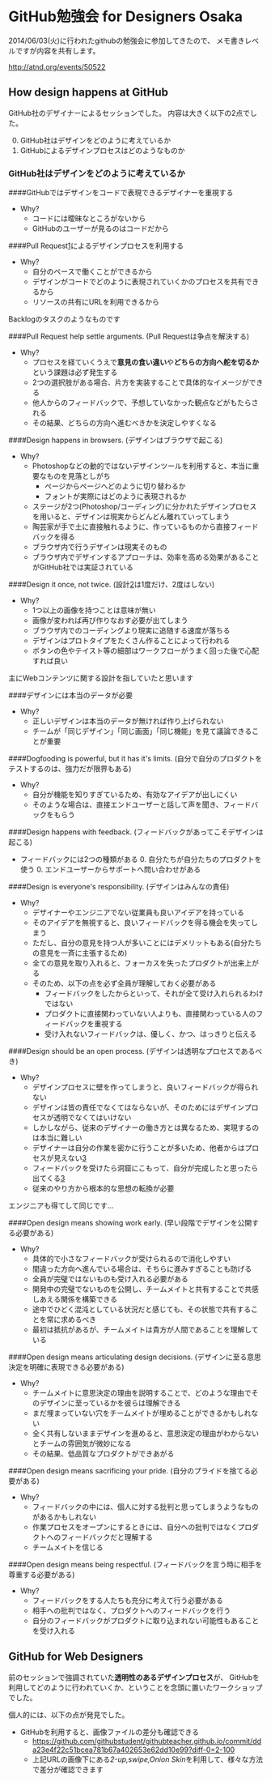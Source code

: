 # GitHub勉強会 for Designers Osaka

2014/06/03(火)に行われたgithubの勉強会に参加してきたので、
メモ書きレベルですが内容を共有します。

http://atnd.org/events/50522

## How design happens at GitHub

GitHub社のデザイナーによるセッションでした。
内容は大きく以下の2点でした。

0. GitHub社はデザインをどのように考えているか
0. GitHubによるデザインプロセスはどのようなものか

### GitHub社はデザインをどのように考えているか

####GitHubではデザインをコードで表現できるデザイナーを重視する

- Why?
  - コードには曖昧なところがないから
  - GitHubのユーザーが見るのはコードだから

####Pull Request[1](#annotation1)によるデザインプロセスを利用する

- Why?
  - 自分のペースで働くことができるから
  - デザインがコードでどのように表現されていくかのプロセスを共有できるから
  - リソースの共有にURLを利用できるから

<a name="annotation1">Backlogのタスクのようなものです

####Pull Request help settle arguments. (Pull Requestは争点を解決する)

- Why?
  - プロセスを経ていくうえで**意見の食い違い**や**どちらの方向へ舵を切るか**という課題は必ず発生する
  - 2つの選択肢がある場合、片方を実装することで具体的なイメージができる
  - 他人からのフィードバックで、予想していなかった観点などがもたらされる
  - その結果、どちらの方向へ進むべきかを決定しやすくなる

####Design happens in browsers. (デザインはブラウザで起こる)

- Why?
  - Photoshopなどの動的ではないデザインツールを利用すると、本当に重要なものを見落としがち
    - ページからページへどのように切り替わるか
    - フォントが実際にはどのように表現されるか
  - ステージが2つ(Photoshop/コーディング)に分かれたデザインプロセスを用いると、デザインは現実からどんどん離れていってしまう
  - 陶芸家が手で土に直接触れるように、作っているものから直接フィードバックを得る
  - ブラウザ内で行うデザインは現実そのもの
  - ブラウザ内でデザインするアプローチは、効率を高める効果があることがGitHub社では実証されている

####Design it once, not twice. (設計[2](#annotation2)は1度だけ、2度はしない)

- Why?
  - 1つ以上の画像を持つことは意味が無い
  - 画像が変われば再び作りなおす必要が出てしまう
  - ブラウザ内でのコーディングより現実に追随する速度が落ちる
  - デザインはプロトタイプをたくさん作ることによって行われる
  - ボタンの色やテイスト等の細部はワークフローがうまく回った後で心配すれば良い

<a name="annotation2">主にWebコンテンツに関する設計を指していたと思います

####デザインには本当のデータが必要

- Why?
  - 正しいデザインは本当のデータが無ければ作り上げられない
  - チームが「同じデザイン」「同じ画面」「同じ機能」を見て議論できることが重要

####Dogfooding is powerful, but it has it's limits. (自分で自分のプロダクトをテストするのは、強力だが限界もある)

- Why?
  - 自分が機能を知りすぎているため、有効なアイデアが出しにくい
  - そのような場合は、直接エンドユーザーと話して声を聞き、フィードバックをもらう

####Design happens with feedback. (フィードバックがあってこそデザインは起こる)

- フィードバックには2つの種類がある
  0. 自分たちが自分たちのプロダクトを使う
  0. エンドユーザーからサポートへ問い合わせがある

####Design is everyone's responsibility. (デザインはみんなの責任)

- Why?
  - デザイナーやエンジニアでない従業員も良いアイデアを持っている
  - そのアイデアを無視すると、良いフィードバックを得る機会を失ってしまう
  - ただし、自分の意見を持つ人が多いことにはデメリットもある(自分たちの意見を一斉に主張するため)
  - 全ての意見を取り入れると、フォーカスを失ったプロダクトが出来上がる
  - そのため、以下の点を必ず全員が理解しておく必要がある
    - フィードバックをしたからといって、それが全て受け入れられるわけではない
    - プロダクトに直接関わっていない人よりも、直接関わっている人のフィードバックを重視する
    - 受け入れないフィードバックは、優しく、かつ、はっきりと伝える

####Design should be an open process. (デザインは透明なプロセスであるべき)

- Why?
  - デザインプロセスに壁を作ってしまうと、良いフィードバックが得られない
  - デザインは皆の責任でなくてはならないが、そのためにはデザインプロセスが透明でなくてはいけない
  - しかしながら、従来のデザイナーの働き方とは異なるため、実現するのは本当に難しい
  - デザイナーは自分の作業を密かに行うことが多いため、他者からはプロセスが見えない[3](#annotation3)
  - フィードバックを受けたら洞窟にこもって、自分が完成したと思ったら出てくる[3](#annotation3)
  - 従来のやり方から根本的な思想の転換が必要

<a name="annotation3">エンジニアも得てして同じです...

####Open design means showing work early. (早い段階でデザインを公開する必要がある)

- Why?
  - 具体的で小さなフィードバックが受けられるので消化しやすい
  - 間違った方向へ進んでいる場合は、そちらに進みすぎることも防げる
  - 全員が完璧ではないものも受け入れる必要がある
  - 開発中の完璧でないものを公開し、チームメイトと共有することで共感しあえる関係を構築できる
  - 途中でひどく混沌としている状況だと感じても、その状態で共有することを常に求めるべき
  - 最初は抵抗があるが、チームメイトは貴方が人間であることを理解している

####Open design means articulating design decisions. (デザインに至る意思決定を明確に表現できる必要がある)

- Why?
  - チームメイトに意思決定の理由を説明することで、どのような理由でそのデザインに至っているかを彼らは理解できる
  - まだ埋まっていない穴をチームメイトが埋めることができるかもしれない
  - 全く共有しないままデザインを進めると、意思決定の理由がわからないとチームの雰囲気が微妙になる
  - その結果、低品質なプロダクトができあがる

####Open design means sacrificing your pride. (自分のプライドを捨てる必要がある)

- Why?
  - フィードバックの中には、個人に対する批判と思ってしまうようなものがあるかもしれない
  - 作業プロセスをオープンにするときには、自分への批判ではなくプロダクトへのフィードバックだと理解する
  - チームメイトを信じる

####Open design means being respectful. (フィードバックを言う時に相手を尊重する必要がある)

- Why?
  - フィードバックをする人たちも充分に考えて行う必要がある
  - 相手への批判ではなく、プロダクトへのフィードバックを行う
  - 自分のフィードバックがプロダクトに取り込まれない可能性もあることを受け入れる

## GitHub for Web Designers

前のセッションで強調されていた**透明性のあるデザインプロセス**が、
GitHubを利用してどのように行われていくか、ということを念頭に置いたワークショップでした。

個人的には、以下の点が発見でした。

- GitHubを利用すると、画像ファイルの差分も確認できる
  - https://github.com/githubstudent/githubteacher.github.io/commit/dda23e4f22c51bcea781b67a402653e62dd10e99?diff-0=2-100
  - 上記URLの画像下にある*2-up,swipe,Onion Skin*を利用して、様々な方法で差分が確認できます
